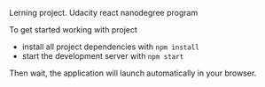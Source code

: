 Lerning project. Udacity react nanodegree program

To get started working with project
* install all project dependencies with <code>npm install</code>
* start the development server with <code>npm start</code>

Then wait, the application will launch automatically in your browser.